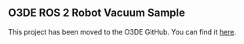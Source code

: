 ## O3DE ROS 2 Robot Vacuum Sample

This project has been moved to the O3DE GitHub. You can find it [here](https://github.com/o3de/RobotVacuumSample).